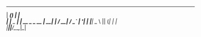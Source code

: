   ______ _     _             
 |  ____(_)   | |            
 | |__   _ ___| |_ __ _ _ __ 
 |  __| | / __| __/ _` | '__|
 | |____| \__ \ || (_| | |   
 |______|_|___/\__\__,_|_|   

